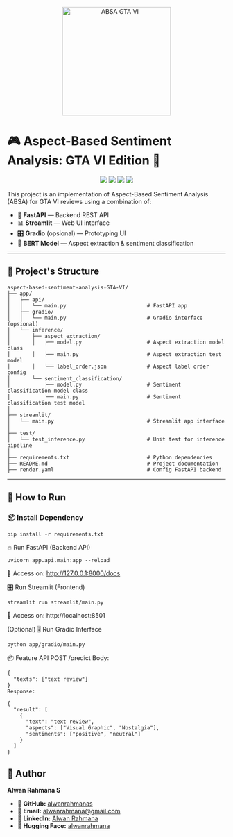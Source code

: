 <p align="center">
  <img src="https://i.imgur.com/Q7cAm9u.png" alt="ABSA GTA VI" width="250"/>
</p>

</p>

# 🎮 Aspect-Based Sentiment Analysis: GTA VI Edition 🚀

<p align="center">
  <img src="https://img.shields.io/badge/Python-3.11-blue?logo=python"/>
  <img src="https://img.shields.io/badge/FastAPI-0.110-green?logo=fastapi"/>
  <img src="https://img.shields.io/badge/Streamlit-1.34-red?logo=streamlit"/>
  <img src="https://img.shields.io/badge/HuggingFace-🤗-yellow"/>
</p>

This project is an implementation of Aspect-Based Sentiment Analysis (ABSA) for GTA VI reviews using a combination of:

- 🐍 **FastAPI** — Backend REST API
- 📊 **Streamlit** — Web UI interface
- 🎛️ **Gradio** (opsional) — Prototyping UI
- 🤖 **BERT Model** — Aspect extraction & sentiment classification

---

## 📂 Project's Structure
```
aspect-based-sentiment-analysis-GTA-VI/
├── app/
│   ├── api/
│   │   └── main.py                          # FastAPI app
│   ├── gradio/
│   │   └── main.py                          # Gradio interface (opsional)
│   └── inference/
│       ├── aspect_extraction/
│       │   ├── model.py                     # Aspect extraction model class
│       │   ├── main.py                      # Aspect extraction test model
│       │   └── label_order.json             # Aspect label order config
│       └── sentiment_classification/
│           ├── model.py                     # Sentiment classification model class
│           └── main.py                      # Sentiment classification test model
│
├── streamlit/
│   └── main.py                              # Streamlit app interface
│
├── test/
│   └── test_inference.py                    # Unit test for inference pipeline
│
├── requirements.txt                         # Python dependencies
├── README.md                                # Project documentation
├── render.yaml                              # Config FastAPI backend 
```
---

## 🚀 How to Run

### 📦 Install Dependency

```
pip install -r requirements.txt
```

🔥 Run FastAPI (Backend API)
```
uvicorn app.api.main:app --reload
```

📍 Access on: http://127.0.0.1:8000/docs

🎛️ Run Streamlit (Frontend)
```
streamlit run streamlit/main.py
```
📍 Access on: http://localhost:8501

(Optional) 🎚️ Run Gradio Interface
```
python app/gradio/main.py
```

📦 Feature API
POST /predict
Body:

```
{
  "texts": ["text review"]
}
Response:

{
  "result": [
    {
      "text": "text review",
      "aspects": ["Visual Graphic", "Nostalgia"],
      "sentiments": ["positive", "neutral"]
    }
  ]
}
```

## 📑 Author

**Alwan Rahmana S**

- 🚀 **GitHub:** [alwanrahmanas](https://github.com/alwanrahmanas)
- 📧 **Email:** [alwanrahmana@gmail.com](mailto:alwanrahmana@gmail.com)
- 💼 **LinkedIn:** [Alwan Rahmana](https://www.linkedin.com/in/alwanrahmana/)
- 🤗 **Hugging Face:** [alwanrahmana](https://huggingface.co/alwanrahmana/)

